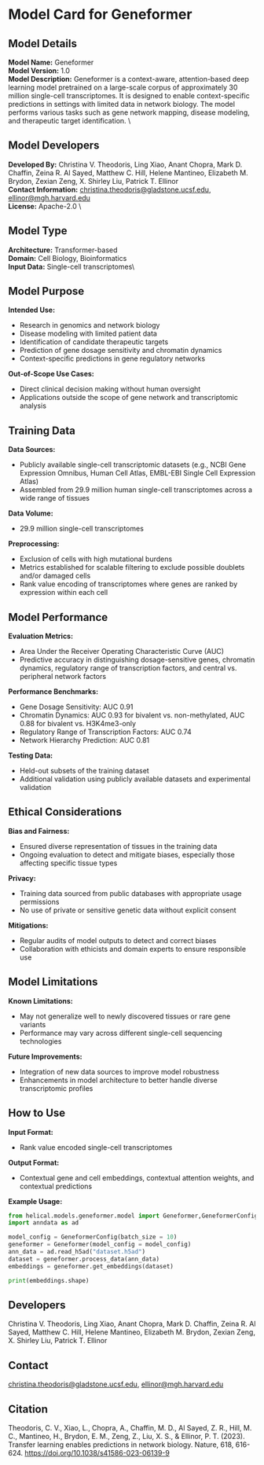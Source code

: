 # Model Card for Geneformer

## Model Details

**Model Name:** Geneformer  \
**Model Version:** 1.0  \
**Model Description:** Geneformer is a context-aware, attention-based deep learning model pretrained on a large-scale corpus of approximately 30 million single-cell transcriptomes. It is designed to enable context-specific predictions in settings with limited data in network biology. The model performs various tasks such as gene network mapping, disease modeling, and therapeutic target identification. \

## Model Developers

**Developed By:** Christina V. Theodoris, Ling Xiao, Anant Chopra, Mark D. Chaffin, Zeina R. Al Sayed, Matthew C. Hill, Helene Mantineo, Elizabeth M. Brydon, Zexian Zeng, X. Shirley Liu, Patrick T. Ellinor \
**Contact Information:** christina.theodoris@gladstone.ucsf.edu, ellinor@mgh.harvard.edu  \
**License:** Apache-2.0 \

## Model Type

**Architecture:** Transformer-based \
**Domain:** Cell Biology, Bioinformatics  \
**Input Data:** Single-cell transcriptomes\

## Model Purpose

**Intended Use:**  
- Research in genomics and network biology
- Disease modeling with limited patient data
- Identification of candidate therapeutic targets
- Prediction of gene dosage sensitivity and chromatin dynamics
- Context-specific predictions in gene regulatory networks

**Out-of-Scope Use Cases:**  
- Direct clinical decision making without human oversight
- Applications outside the scope of gene network and transcriptomic analysis

## Training Data

**Data Sources:**  
- Publicly available single-cell transcriptomic datasets (e.g., NCBI Gene Expression Omnibus, Human Cell Atlas, EMBL-EBI Single Cell Expression Atlas)
- Assembled from 29.9 million human single-cell transcriptomes across a wide range of tissues

**Data Volume:**  
- 29.9 million single-cell transcriptomes

**Preprocessing:**  
- Exclusion of cells with high mutational burdens
- Metrics established for scalable filtering to exclude possible doublets and/or damaged cells
- Rank value encoding of transcriptomes where genes are ranked by expression within each cell

## Model Performance

**Evaluation Metrics:**  
- Area Under the Receiver Operating Characteristic Curve (AUC)
- Predictive accuracy in distinguishing dosage-sensitive genes, chromatin dynamics, regulatory range of transcription factors, and central vs. peripheral network factors

**Performance Benchmarks:**  
- Gene Dosage Sensitivity: AUC 0.91
- Chromatin Dynamics: AUC 0.93 for bivalent vs. non-methylated, AUC 0.88 for bivalent vs. H3K4me3-only
- Regulatory Range of Transcription Factors: AUC 0.74
- Network Hierarchy Prediction: AUC 0.81

**Testing Data:**  
- Held-out subsets of the training dataset
- Additional validation using publicly available datasets and experimental validation

## Ethical Considerations

**Bias and Fairness:**  
- Ensured diverse representation of tissues in the training data
- Ongoing evaluation to detect and mitigate biases, especially those affecting specific tissue types

**Privacy:**  
- Training data sourced from public databases with appropriate usage permissions
- No use of private or sensitive genetic data without explicit consent

**Mitigations:**  
- Regular audits of model outputs to detect and correct biases
- Collaboration with ethicists and domain experts to ensure responsible use

## Model Limitations

**Known Limitations:**  
- May not generalize well to newly discovered tissues or rare gene variants
- Performance may vary across different single-cell sequencing technologies

**Future Improvements:**  
- Integration of new data sources to improve model robustness
- Enhancements in model architecture to better handle diverse transcriptomic profiles

## How to Use

**Input Format:**  
- Rank value encoded single-cell transcriptomes

**Output Format:**  
- Contextual gene and cell embeddings, contextual attention weights, and contextual predictions

**Example Usage:**
```python
from helical.models.geneformer.model import Geneformer,GeneformerConfig
import anndata as ad

model_config = GeneformerConfig(batch_size = 10)
geneformer = Geneformer(model_config = model_config)
ann_data = ad.read_h5ad("dataset.h5ad")
dataset = geneformer.process_data(ann_data)
embeddings = geneformer.get_embeddings(dataset)

print(embeddings.shape)

```

## Developers

Christina V. Theodoris, Ling Xiao, Anant Chopra, Mark D. Chaffin, Zeina R. Al Sayed, Matthew C. Hill, Helene Mantineo, Elizabeth M. Brydon, Zexian Zeng, X. Shirley Liu, Patrick T. Ellinor

## Contact

christina.theodoris@gladstone.ucsf.edu, ellinor@mgh.harvard.edu

## Citation

Theodoris, C. V., Xiao, L., Chopra, A., Chaffin, M. D., Al Sayed, Z. R., Hill, M. C., Mantineo, H., Brydon, E. M., Zeng, Z., Liu, X. S., & Ellinor, P. T. (2023). Transfer learning enables predictions in network biology. Nature, 618, 616-624. https://doi.org/10.1038/s41586-023-06139-9